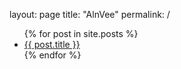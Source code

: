 layout: page
title: "AlnVee"
permalink: /

<ul>
    {% for post in site.posts %}
      <li>
        <a href="{{ post.url }}">{{ post.title }}</a>
      </li>
    {% endfor %}
</ul>